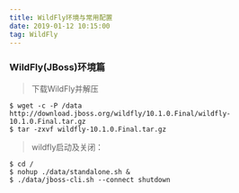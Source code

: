 ```yaml
---
title: WildFly环境与常用配置
date: 2019-01-12 10:15:00
tag: WildFly
---
```


### WildFly(JBoss)环境篇

> 下载WildFly并解压

    $ wget -c -P /data http://download.jboss.org/wildfly/10.1.0.Final/wildfly-10.1.0.Final.tar.gz
    $ tar -zxvf wildfly-10.1.0.Final.tar.gz

> wildfly启动及关闭：

    $ cd /
    $ nohup ./data/standalone.sh &
    $ ./data/jboss-cli.sh --connect shutdown
    